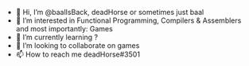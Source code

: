 - 👋 Hi, I’m @baalIsBack, deadHorse or sometimes just baal
- 👀 I’m interested in Functional Programming, Compilers & Assemblers and most importantly: Games
- 🌱 I’m currently learning ?
- 💞️ I’m looking to collaborate on games
- 📫 How to reach me deadHorse#3501

<!---
baalIsBack/baalIsBack is a ✨ special ✨ repository because its `README.md` (this file) appears on your GitHub profile.
You can click the Preview link to take a look at your changes.
--->
